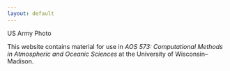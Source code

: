 ```yaml
---
layout: default
---
```

<div class="home-head">
<p>US Army Photo</p>
</div>
<div class="home">
This website contains material for use in <i>AOS 573: Computational Methods in Atmospheric and Oceanic Sciences</i> at the University of Wisconsin&ndash;Madison. 

</div>
